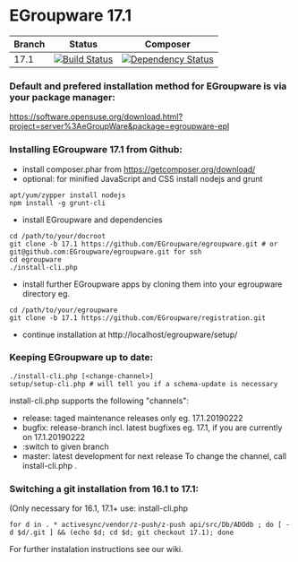# EGroupware 17.1
| Branch | Status | Composer |
| ------ | ------ | -------- |
| 17.1 | [![Build Status](https://travis-ci.org/EGroupware/egroupware.svg?branch=17.1)](https://travis-ci.org/EGroupware/egroupware) | [![Dependency Status](https://www.versioneye.com/user/projects/57527e0c7757a0003bd4aecb/badge.svg?style=flat)](https://www.versioneye.com/user/projects/57527deb7757a00041b3a25e) |
### Default and prefered installation method for EGroupware is via your package manager:

  https://software.opensuse.org/download.html?project=server%3AeGroupWare&package=egroupware-epl

### Installing EGroupware 17.1 from Github:
* install composer.phar from https://getcomposer.org/download/
* optional: for minified JavaScript and CSS install nodejs and grunt
```
apt/yum/zypper install nodejs
npm install -g grunt-cli
```
* install EGroupware and dependencies
```
cd /path/to/your/docroot
git clone -b 17.1 https://github.com/EGroupware/egroupware.git # or git@github.com:EGroupware/egroupware.git for ssh
cd egroupware
./install-cli.php
```
* install further EGroupware apps by cloning them into your egroupware directory eg.
```
cd /path/to/your/egroupware
git clone -b 17.1 https://github.com/EGroupware/registration.git
```
* continue installation at http://localhost/egroupware/setup/

### Keeping EGroupware up to date:
```
./install-cli.php [<change-channel>]
setup/setup-cli.php # will tell you if a schema-update is necessary
```
install-cli.php supports the following "channels":
- release: taged maintenance releases only eg. 17.1.20190222
- bugfix:  release-branch incl. latest bugfixes eg. 17.1, if you are currently on 17.1.20190222
- <branch>:switch to given branch 
- master:  latest development for next release
To change the channel, call install-cli.php <channel-to-update-to>.


### Switching a git installation from 16.1 to 17.1:
(Only necessary for 16.1, 17.1+ use: install-cli.php <new-channel>
```
for d in . * activesync/vendor/z-push/z-push api/src/Db/ADOdb ; do [ -d $d/.git ] && (echo $d; cd $d; git checkout 17.1); done
```

For further instalation instructions see our wiki.
